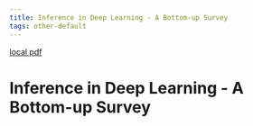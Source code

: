 ```yaml
---
title: Inference in Deep Learning - A Bottom-up Survey
tags: other-default
---
```


[local pdf](../../../pdfs/Inference%20in%20Deep%20Learning%20-%20A%20Bottom-up%20Survey.pdf)

# Inference in Deep Learning - A Bottom-up Survey

